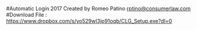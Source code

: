 #Automatic Login
2017
Created by Romeo Patino
rptino@consumerlaw.com
#Download File : https://www.dropbox.com/s/yo529wl3jp91oqb/CLG_Setup.exe?dl=0
